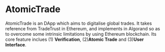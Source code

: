 # AtomicTrade

AtomicTrade is an DApp which aims to digitalise global trades. 
It takes reference from TradeTrust in Ethereum, and implements in Algorand so as to overcome some intrinsic limitations by using Ethereum blockchain.
Its core feature inclues (1) __Verification__, (2)__Atomic Trade__ and (3)__User Interface__.
